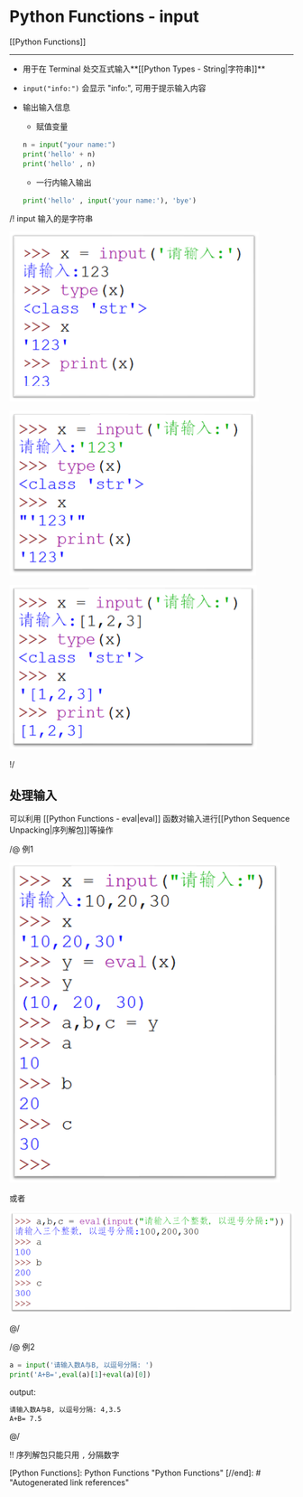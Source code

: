 # Python Functions - input

[[Python Functions]]

---

* 用于在 Terminal 处交互式输入**[[Python Types - String|字符串]]**
* `input("info:")` 会显示 "info:", 可用于提示输入内容
* 输出输入信息
    * 赋值变量

  ```python
  n = input("your name:")
  print('hello' + n)
  print('hello' , n)
  ```

    * 一行内输入输出

  ```python
  print('hello' , input('your name:'), 'bye')
  ```

/! input 输入的是字符串

![20200924153034](https://raw.githubusercontent.com/zcysxy/Figurebed/master/img/20200924153034.png)

![20200924153121](https://raw.githubusercontent.com/zcysxy/Figurebed/master/img/20200924153121.png)

![20200924153133](https://raw.githubusercontent.com/zcysxy/Figurebed/master/img/20200924153133.png)

!/

## 处理输入

可以利用 [[Python Functions - eval|eval]] 函数对输入进行[[Python Sequence Unpacking|序列解包]]等操作

/@ 例1

![20200924153340](https://raw.githubusercontent.com/zcysxy/Figurebed/master/img/20200924153340.png)

或者

![20200924153356](https://raw.githubusercontent.com/zcysxy/Figurebed/master/img/20200924153356.png)

@/

/@ 例2

```py
a = input('请输入数A与B, 以逗号分隔: ')
print('A+B=',eval(a)[1]+eval(a)[0])
```

output:

```txt
请输入数A与B, 以逗号分隔: 4,3.5
A+B= 7.5
```

@/

!! 序列解包只能只用 `,` 分隔数字

[//begin]: # "Autogenerated link references for markdown compatibility"
[Python Functions]: Python Functions "Python Functions"
[//end]: # "Autogenerated link references"
